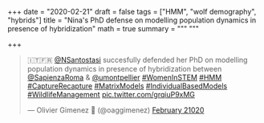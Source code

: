 +++
date = "2020-02-21"
draft = false
tags = ["HMM", "wolf demography", "hybrids"]
title = "Nina's PhD defense on modelling population dynamics in presence of hybridization"
math = true
summary = """
"""

+++

<blockquote class="twitter-tweet"><p lang="en" dir="ltr">🇮🇹🇫🇷 <a href="https://twitter.com/NSantostasi?ref_src=twsrc%5Etfw">@NSantostasi</a> succesfully defended her PhD on modelling population dynamics in presence of hybridization between <a href="https://twitter.com/SapienzaRoma?ref_src=twsrc%5Etfw">@SapienzaRoma</a> &amp; <a href="https://twitter.com/umontpellier?ref_src=twsrc%5Etfw">@umontpellier</a> <a href="https://twitter.com/hashtag/WomenInSTEM?src=hash&amp;ref_src=twsrc%5Etfw">#WomenInSTEM</a> <a href="https://twitter.com/hashtag/HMM?src=hash&amp;ref_src=twsrc%5Etfw">#HMM</a> <a href="https://twitter.com/hashtag/CaptureRecapture?src=hash&amp;ref_src=twsrc%5Etfw">#CaptureRecapture</a> <a href="https://twitter.com/hashtag/MatrixModels?src=hash&amp;ref_src=twsrc%5Etfw">#MatrixModels</a> <a href="https://twitter.com/hashtag/IndividualBasedModels?src=hash&amp;ref_src=twsrc%5Etfw">#IndividualBasedModels</a> <a href="https://twitter.com/hashtag/WildlifeManagement?src=hash&amp;ref_src=twsrc%5Etfw">#WildlifeManagement</a> <a href="https://t.co/grqiuP9xMG">pic.twitter.com/grqiuP9xMG</a></p>&mdash; Olivier Gimenez 🖖 (@oaggimenez) <a href="https://twitter.com/oaggimenez/status/1230790482726354944?ref_src=twsrc%5Etfw">February 21020</a></blockquote> <script async src="https://platform.twitter.com/widgets.js" charset="utf-8"></script> 

